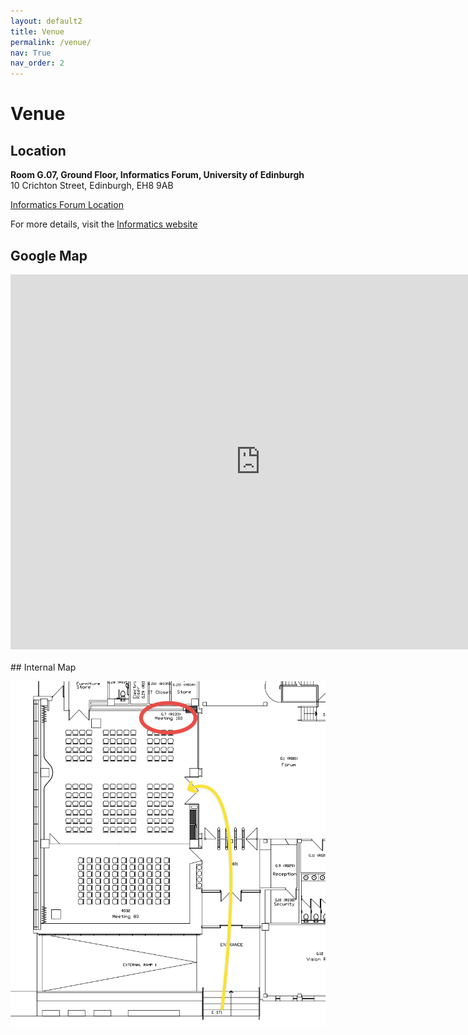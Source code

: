```yaml
---
layout: default2
title: Venue
permalink: /venue/
nav: True
nav_order: 2
---
```


# Venue

## Location

**Room G.07, Ground Floor, Informatics Forum, University of Edinburgh**  
10 Crichton Street, Edinburgh, EH8 9AB

[Informatics Forum Location](https://informatics.ed.ac.uk/about/location)

For more details, visit the [Informatics website](https://informatics.ed.ac.uk)


## Google Map

<iframe 
src="https://www.google.com/maps/embed?pb=!1m14!1m8!1m3!1d953.0916701540426!2d-3.1871595246860545!3d55.944440166920025!3m2!1i1024!2i768!4f13.1!3m3!1m2!1s0x4887c783808f4dfd%3A0xb8b2415ee37c6dd4!2sInformatics%20Forum%2C%20The%20University%20of%20Edinburgh!5e0!3m2!1sen!2sus!4v1715707940899!5m2!1sen!2sus" width="800"
height="600"
style="border:0;"
allowfullscreen=""
loading="lazy"
referrerpolicy="no-referrer-when-downgrade">
</iframe>
<br>


<br>
## Internal Map

![Internal Map of G07 Room](/assets/img/map-g07.png)



<br>


<br>